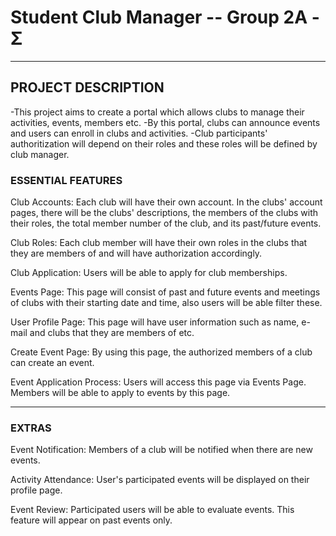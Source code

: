 # Student Club Manager -- Group 2A - Σ
****
## PROJECT DESCRIPTION

  -This project aims to create a portal which allows clubs to manage their activities, events, members etc. 
  -By this portal, clubs can announce events and users can enroll in clubs and activities. 
  -Club participants' authoritization will depend on their roles and these roles will be defined by club manager. 


### ESSENTIAL FEATURES

Club Accounts: 
  Each club will have their own account. In the clubs' account pages, there will be the clubs' descriptions, 
the members of the clubs with their roles, the total member number of the club, and its past/future events.

Club Roles: 
  Each club member will have their own roles in the clubs that they are members of and will have authorization accordingly.

Club Application: 
  Users will be able to apply for club memberships.

Events Page:
  This page will consist of past and future events and meetings of clubs with their starting date and time, also users will be able filter these.

User Profile Page:
  This page will have user information such as name, e-mail and clubs that they are members of etc.

Create Event Page:
  By using this page, the authorized members of a club can create an event.

Event Application Process:
  Users will access this page via Events Page. Members will be able to apply to events by this page.

----------------------------------------
### EXTRAS

Event Notification:
  Members of a club will be notified when there are new events.

Activity Attendance:
  User's participated events will be displayed on their profile page.

Event Review:
  Participated users will be able to evaluate events. This feature will appear on past events only.
